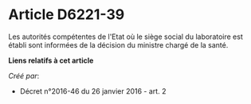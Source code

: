 # Article D6221-39

Les autorités compétentes de l'Etat où le siège social du laboratoire est établi sont informées de la décision du ministre
chargé de la santé.

**Liens relatifs à cet article**

_Créé par_:

  - Décret n°2016-46 du 26 janvier 2016 - art. 2
